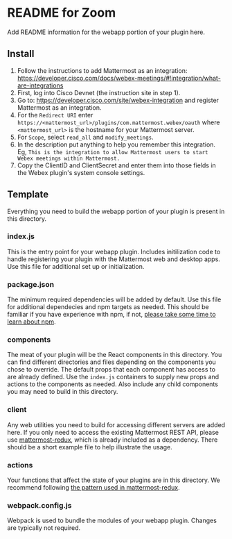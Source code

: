 # README for Zoom

Add README information for the webapp portion of your plugin here.

## Install
1. Follow the instructions to add Mattermost as an integration: https://developer.cisco.com/docs/webex-meetings/#!integration/what-are-integrations
1. First, log into Cisco Devnet (the instruction site in step 1). 
1. Go to: https://developer.cisco.com/site/webex-integration and register Mattermost as an integration.
1. For the `Redirect URI` enter `https://<mattermost_url>/plugins/com.mattermost.webex/oauth` where `<mattermost_url>` is the hostname for your Mattermost server.
1. For `Scope`, select `read_all` and `modify_meetings`.
1. In the description put anything to help you remember this integration. Eg, `This is the integration to allow Mattermost users to start Webex meetings within Mattermost.` 
1. Copy the ClientID and ClientSecret and enter them into those fields in the Webex plugin's system console settings.

## Template

Everything you need to build the webapp portion of your plugin is present in this directory.

### index.js

This is the entry point for your webapp plugin. Includes initilization code to handle registering your plugin with the Mattermost web and desktop apps. Use this file for additional set up or initialization.

### package.json

The minimum required dependencies will be added by default. Use this file for additional dependecies and npm targets as needed. This should be familiar if you have experience with npm, if not, [please take some time to learn about npm](https://www.npmjs.com/).

### components

The meat of your plugin will be the React components in this directory. You can find different directories and files depending on the components you chose to override. The default props that each component has access to are already defined. Use the `index.js` containers to supply new props and actions to the components as needed. Also include any child components you may need to build in this directory.

### client

Any web utilities you need to build for accessing different servers are added here. If you only need to access the existing Mattermost REST API, please use [mattermost-redux](https://github.com/mattermost/mattermost-redux), which is already included as a dependency. There should be a short example file to help illustrate the usage.

### actions

Your functions that affect the state of your plugins are in this directory. We recommend following [the pattern used in mattermost-redux](https://github.com/mattermost/mattermost-redux/blob/master/src/actions/users.js#L1253).

### webpack.config.js

Webpack is used to bundle the modules of your webapp plugin. Changes are typically not required.
